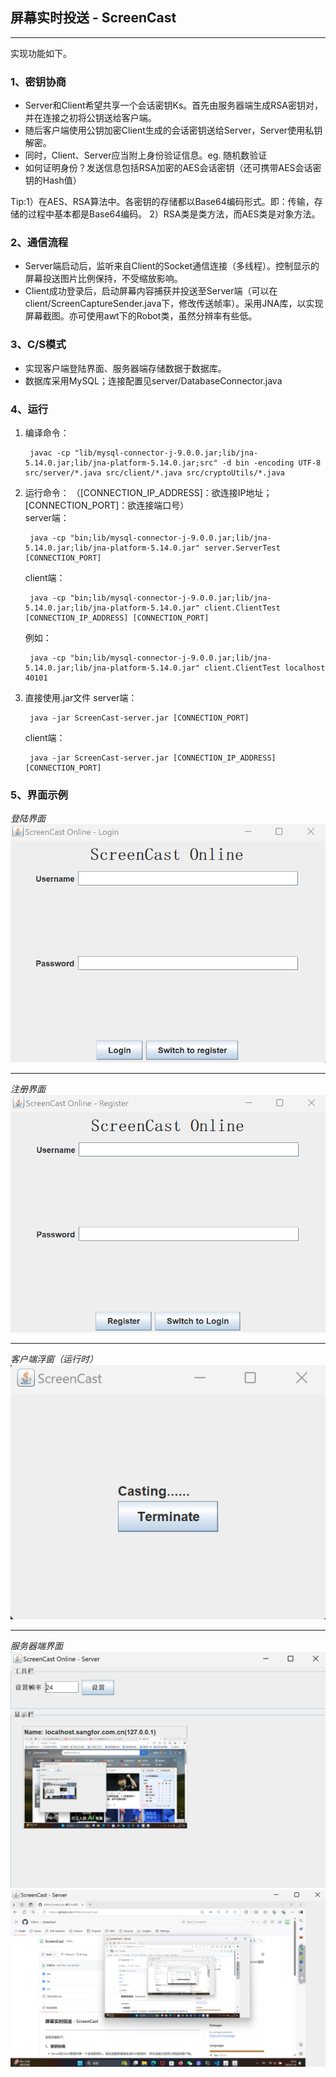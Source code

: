 ## 屏幕实时投送 - ScreenCast
------------
实现功能如下。
### 1、密钥协商

- Server和Client希望共享一个会话密钥Ks。首先由服务器端生成RSA密钥对，并在连接之初将公钥送给客户端。
- 随后客户端使用公钥加密Client生成的会话密钥送给Server，Server使用私钥解密。
- 同时，Client、Server应当附上身份验证信息。eg. 随机数验证
- 如何证明身份？发送信息包括RSA加密的AES会话密钥（还可携带AES会话密钥的Hash值）

Tip:1）在AES、RSA算法中。各密钥的存储都以Base64编码形式。即：传输，存储的过程中基本都是Base64编码。
    2）RSA类是类方法，而AES类是对象方法。

### 2、通信流程
- Server端启动后，监听来自Client的Socket通信连接（多线程）。控制显示的屏幕投送图片比例保持，不受缩放影响。
- Client成功登录后，启动屏幕内容捕获并投送至Server端（可以在client/ScreenCaptureSender.java下，修改传送帧率）。采用JNA库，以实现屏幕截图。亦可使用awt下的Robot类，虽然分辨率有些低。

### 3、C/S模式
- 实现客户端登陆界面、服务器端存储数据于数据库。
- 数据库采用MySQL；连接配置见server/DatabaseConnector.java

### 4、运行
1. 编译命令：
   
        javac -cp "lib/mysql-connector-j-9.0.0.jar;lib/jna-5.14.0.jar;lib/jna-platform-5.14.0.jar;src" -d bin -encoding UTF-8 src/server/*.java src/client/*.java src/cryptoUtils/*.java

2. 运行命令：
    （[CONNECTION_IP_ADDRESS]：欲连接IP地址；[CONNECTION_PORT]：欲连接端口号） <br>
    server端：

        java -cp "bin;lib/mysql-connector-j-9.0.0.jar;lib/jna-5.14.0.jar;lib/jna-platform-5.14.0.jar" server.ServerTest [CONNECTION_PORT]
    client端：

        java -cp "bin;lib/mysql-connector-j-9.0.0.jar;lib/jna-5.14.0.jar;lib/jna-platform-5.14.0.jar" client.ClientTest [CONNECTION_IP_ADDRESS] [CONNECTION_PORT]

    例如：

        java -cp "bin;lib/mysql-connector-j-9.0.0.jar;lib/jna-5.14.0.jar;lib/jna-platform-5.14.0.jar" client.ClientTest localhost 40101

3. 直接使用.jar文件
    server端：

        java -jar ScreenCast-server.jar [CONNECTION_PORT]
    client端：

        java -jar ScreenCast-server.jar [CONNECTION_IP_ADDRESS] [CONNECTION_PORT]

### 5、界面示例
*登陆界面*
![登陆界面](examples/登陆界面-示例.png "登录界面")

---
*注册界面*
![注册界面](examples/注册界面-示例.png "注册界面")

---
*客户端浮窗（运行时）*
![客户端浮窗](examples/客户端浮窗-示例.png "客户端浮窗")

---
*服务器端界面*
![服务器端界面](examples/服务器端-示例.png "Server界面")
![服务器端界面](examples/屏幕投送-示例.png "Server界面")
